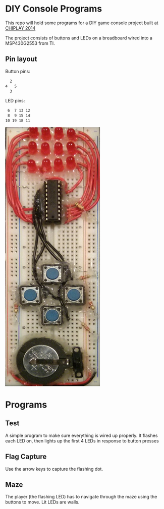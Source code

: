 DIY Console Programs
====================

This repo will hold some programs for a DIY game console project built
at [CHIPLAY 2014](http://chiplay.org/)

The project consists of buttons and LEDs on a breadboard wired into a MSP430G2553 from TI.

Pin layout
----------

Button pins:
```
  2
4   5
  3
```

LED pins:
```
 6  7 13 12
 8  9 15 14
10 19 18 11
```

![Console](https://raw.githubusercontent.com/pR0Ps/diy-console/master/console.jpg)

Programs
========

Test
----
A simple program to make sure everything is wired up properly.
It flashes each LED on, then lights up the first 4 LEDs in response to
button presses

Flag Capture
------------
Use the arrow keys to capture the flashing dot.

Maze
----
The player (the flashing LED) has to navigate through the maze using
the buttons to move. Lit LEDs are walls.
